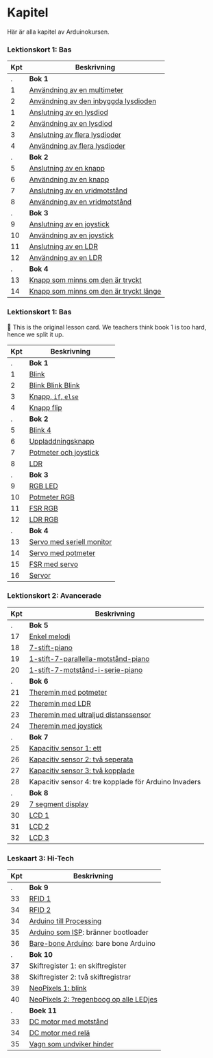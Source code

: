 # Kapitel

Här är alla kapitel av Arduinokursen.

### Lektionskort 1: Bas

Kpt|Beskrivning
---|---------------------------------------------------------------
.  |**Bok 1**
1  |[Användning av en multimeter](00_anvaendning_av_en_multimeter/README.md)
2  |[Användning av den inbyggda lysdioden](00_anvaendning_av_den_inbyggda_lysdioden/README.md)
1  |[Anslutning av en lysdiod](01_anslutning_av_en_lysdiod/README.md)
2  |[Användning av en lysdiod](02_anvaendning_av_en_lysdiod/README.md)
3  |[Anslutning av flera lysdioder](03_anslutning_av_flera_lysdioder/README.md)
4  |[Användning av flera lysdioder](04_anvaendning_av_flera_lysdioder/README.md)
.  |**Bok 2**
5  |[Anslutning av en knapp](05_anslutning_av_en_knapp/README.md)
6  |[Användning av en knapp](06_anvaendning_av_en_knapp/README.md)
7  |[Anslutning av en vridmotstånd](07_anslutning_av_en_vridmotstaand/README.md)
8  |[Användning av en vridmotstånd](08_anvaendning_av_en_vridmotstaand/README.md)
.  |**Bok 3**
9  |[Anslutning av en joystick](09_anslutning_av_en_joystick/README.md)
10 |[Användning av en joystick](10_anvaendning_av_en_joystick/README.md)
11 |[Anslutning av en LDR](11_anslutning_av_en_ldr/README.md)
12 |[Användning av en LDR](12_anvaendning_av_en_ldr/README.md)
.  |**Bok 4**
13 |[Knapp som minns om den är tryckt](13_knapp_som_minns_om_den_aer_tryckt/README.md)
14 |[Knapp som minns om den är tryckt länge](14_knapp_som_minns_om_den_aer_tryckt_laenge/README.md)

### Lektionskort 1: Bas

:construction: This is the original lesson card. We teachers think book 1 is too hard,
hence we split it up.

Kpt|Beskrivning
---|---------------------------------------------------------------
.  |**Bok 1**
1  |[Blink](./01_blink/README.md)
2  |[Blink Blink Blink](./02_blink_blink_blink/README.md)
3  |[Knapp, `if`, `else`](./03_knapp_if_else/README.md)
4  |[Knapp flip](./04_knapp_flip/README.md)
.  |**Bok 2**
5  |[Blink 4](05_blink_4/README.md)
6  |[Uppladdningsknapp](06_uppladdningsknapp/README.md)
7  |[Potmeter och joystick](07_potmeter_och_joystick/README.md)
8  |[LDR](08_ldr/README.md)
.  |**Bok 3**
9  |[RGB LED](09_rgb/README.md)
10 |[Potmeter RGB](10_potmeter_rgb/README.md)
11 |[FSR RGB](11_fsr_rgb/README.md) 
12 |[LDR RGB](12_ldr_rgb/README.md) 
.  |**Bok 4**
13 |[Servo med seriell monitor](13_servo_serial/README.md)
14 |[Servo med potmeter](14_servo_potmeter/README.md)
15 |[FSR med servo](15_servo_fsr/README.md)
16 |[Servor](16_servos/README.md)

### Lektionskort 2: Avancerade

Kpt|Beskrivning
---|---------------------------------------------------------------
.  | **Bok 5**
17 |[Enkel melodi](17_enkel_melodi/README.md)
18 |[7-stift-piano](18_7_stift_piano/README.md)
19 |[1-stift-7-parallella-motstånd-piano](19_1_stift_7_parallella_motstaand_piano/README.md)
20 |[1-stift-7-motstånd-i-serie-piano](20_1_stift_7_motstaand_in_serie_piano/README.md)
.  | **Bok 6**
21 |[Theremin med potmeter](21_theremin_potmeters/README.md)
22 |[Theremin med LDR](22_theremin_ldr/README.md)
23 |[Theremin med ultraljud distanssensor](23_theremin_infraroed/README.md)
24 |[Theremin med joystick](24_theremin_joystick/README.md)
.  | **Bok 7**
25 |[Kapacitiv sensor 1: ett](kapacitiv_sensor_1/README.md)
26 |[Kapacitiv sensor 2: två seperata](kapacitiv_sensor_2/README.md)
27 |[Kapacitiv sensor 3: två kopplade](kapacitiv_sensor_3/README.md)
28 |Kapacitiv sensor 4: tre kopplade för Arduino Invaders
.  | **Bok 8**
29 |[7 segment display](sju_segment_display/README.md)
30 |[LCD 1](LCD1/README.md)
31 |[LCD 2](LCD2/README.md)
32 |[LCD 3](LCD3/README.md)

### Leskaart 3: Hi-Tech

Kpt|Beskrivning
---|---------------------------------------------------------------
.  | **Bok 9**
33 |[RFID 1](RFID1/README.md)
34 |[RFID 2](RFID2/README.md)
34 |[Arduino till Processing](arduino_till_processing/README.md)
35 |[Arduino som ISP](arduino_som_isp/README.md): bränner bootloader
36 |[Bare-bone Arduino](bare_bone_arduino/README.md): bare bone Arduino
.  | **Bok 10**
37 |Skiftregister 1: en skiftregister
38 |Skiftregister 2: två skiftregistrar
39 |[NeoPixels 1: blink](neo_pixel_1/README.md)
40 |[NeoPixels 2: ?regenboog op alle LEDjes](NeoPixel2/README.md)
.  | **Boek 11**
33 |[DC motor med motstånd](dc_motor_met_transistor/README.md)
34 |[DC motor med relä](dc_motor_met_relais/README.md)
35 |[Vagn som undviker hinder](vagn_som_undviker_hinder/README.md)

